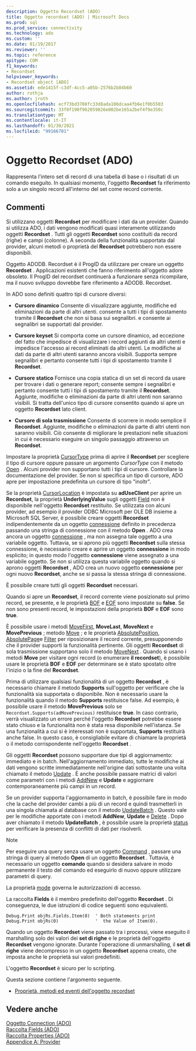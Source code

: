 ```yaml
---
description: Oggetto Recordset (ADO)
title: Oggetto recordset (ADO) | Microsoft Docs
ms.prod: sql
ms.prod_service: connectivity
ms.technology: ado
ms.custom: ''
ms.date: 01/19/2017
ms.reviewer: ''
ms.topic: reference
apitype: COM
f1_keywords:
- Recordset
helpviewer_keywords:
- Recordset object [ADO]
ms.assetid: ede1415f-c3df-4cc5-a05b-2576b2b84b60
author: rothja
ms.author: jroth
ms.openlocfilehash: ecf73bd3708fc33d8ada106dcaa4fb6e1f0b5503
ms.sourcegitcommit: 33f0f190f962059826e002be165a2bef4f9e350c
ms.translationtype: MT
ms.contentlocale: it-IT
ms.lasthandoff: 01/30/2021
ms.locfileid: "99166701"
---
```

# <a name="recordset-object-ado"></a>Oggetto Recordset (ADO)
Rappresenta l'intero set di record di una tabella di base o i risultati di un comando eseguito. In qualsiasi momento, l'oggetto **Recordset** fa riferimento solo a un singolo record all'interno del set come record corrente.  
  
## <a name="remarks"></a>Commenti  
 Si utilizzano oggetti **Recordset** per modificare i dati da un provider. Quando si utilizza ADO, i dati vengono modificati quasi interamente utilizzando oggetti **Recordset** . Tutti gli oggetti **Recordset** sono costituiti da record (righe) e campi (colonne). A seconda della funzionalità supportata dal provider, alcuni metodi o proprietà del **Recordset** potrebbero non essere disponibili.  
  
 Oggetto ADODB. Recordset è il ProgID da utilizzare per creare un oggetto **Recordset** . Applicazioni esistenti che fanno riferimento all'oggetto adore obsoleto. Il ProgID del recordset continuerà a funzionare senza ricompilare, ma il nuovo sviluppo dovrebbe fare riferimento a ADODB. Recordset.  
  
 In ADO sono definiti quattro tipi di cursore diversi:  
  
-   **Cursore dinamico** Consente di visualizzare aggiunte, modifiche ed eliminazioni da parte di altri utenti. consente a tutti i tipi di spostamento tramite il **Recordset** che non si basa sui segnalibri. e consente ai segnalibri se supportati dal provider.  
  
-   **Cursore keyset** Si comporta come un cursore dinamico, ad eccezione del fatto che impedisce di visualizzare i record aggiunti da altri utenti e impedisce l'accesso ai record eliminati da altri utenti. Le modifiche ai dati da parte di altri utenti saranno ancora visibili. Supporta sempre segnalibri e pertanto consente tutti i tipi di spostamento tramite il **Recordset**.  
  
-   **Cursore statico** Fornisce una copia statica di un set di record da usare per trovare i dati o generare report; consente sempre i segnalibri e pertanto consente tutti i tipi di spostamento tramite il **Recordset**. Aggiunte, modifiche o eliminazioni da parte di altri utenti non saranno visibili. Si tratta dell'unico tipo di cursore consentito quando si apre un oggetto **Recordset** lato client.  
  
-   **Cursore di sola trasmissione** Consente di scorrere in modo semplice il **Recordset**. Aggiunte, modifiche o eliminazioni da parte di altri utenti non saranno visibili. Ciò consente di migliorare le prestazioni nelle situazioni in cui è necessario eseguire un singolo passaggio attraverso un **Recordset**.  
  
 Impostare la proprietà [CursorType](./cursortype-property-ado.md) prima di aprire il **Recordset** per scegliere il tipo di cursore oppure passare un argomento *CursorType* con il metodo [Open](./open-method-ado-recordset.md) . Alcuni provider non supportano tutti i tipi di cursore. Controllare la documentazione del provider. Se non si specifica un tipo di cursore, ADO apre per impostazione predefinita un cursore di tipo "inoltr".  
  
 Se la proprietà [CursorLocation](./cursorlocation-property-ado.md) è impostata su **adUseClient** per aprire un **Recordset**, la proprietà **UnderlyingValue** sugli oggetti [Field](./field-object.md) non è disponibile nell'oggetto **Recordset** restituito. Se utilizzata con alcuni provider, ad esempio il provider ODBC Microsoft per OLE DB insieme a Microsoft SQL Server, è possibile creare oggetti **Recordset** indipendentemente da un oggetto [connessione](./connection-object-ado.md) definito in precedenza passando una stringa di connessione con il metodo **Open** . ADO crea ancora un oggetto [connessione](./connection-object-ado.md) , ma non assegna tale oggetto a una variabile oggetto. Tuttavia, se si aprono più oggetti **Recordset** sulla stessa connessione, è necessario creare e aprire un oggetto **connessione** in modo esplicito; in questo modo l'oggetto **connessione** viene assegnato a una variabile oggetto. Se non si utilizza questa variabile oggetto quando si aprono oggetti **Recordset** , ADO crea un nuovo oggetto **connessione** per ogni nuovo **Recordset**, anche se si passa la stessa stringa di connessione.  
  
 È possibile creare tutti gli oggetti **Recordset** necessari.  
  
 Quando si apre un **Recordset**, il record corrente viene posizionato sul primo record, se presente, e le proprietà [BOF](./bof-eof-properties-ado.md) e [EOF](./bof-eof-properties-ado.md) sono impostate su **false**. Se non sono presenti record, le impostazioni della proprietà **BOF** e **EOF** sono **true**.  
  
 È possibile usare i metodi [MoveFirst](./movefirst-movelast-movenext-and-moveprevious-methods-ado.md), **MoveLast**, **MoveNext** e **MovePrevious** ; metodo [Move](./move-method-ado.md) ; e le proprietà [AbsolutePosition](./absoluteposition-property-ado.md), [AbsolutePage](./absolutepage-property-ado.md)e [Filter](./filter-property.md) per riposizionare il record corrente, presupponendo che il provider supporti la funzionalità pertinente. Gli oggetti **Recordset** di sola trasmissione supportano solo il metodo [MoveNext](./movefirst-movelast-movenext-and-moveprevious-methods-ado.md) . Quando si usano i metodi **Move** per visitare ogni record (o enumerare **il recordset**), è possibile usare le proprietà **BOF** e **EOF** per determinare se è stato spostato oltre l'inizio o la fine del **Recordset**.  
  
 Prima di utilizzare qualsiasi funzionalità di un oggetto **Recordset** , è necessario chiamare il metodo **Supports** sull'oggetto per verificare che la funzionalità sia supportata o disponibile. Non è necessario usare la funzionalità quando il metodo **Supports** restituisce false. Ad esempio, è possibile usare il metodo **MovePrevious** solo se `Recordset.Supports(adMovePrevious)` restituisce **true**. In caso contrario, verrà visualizzato un errore perché l'oggetto **Recordset** potrebbe essere stato chiuso e la funzionalità non è stata resa disponibile nell'istanza. Se una funzionalità a cui si è interessati non è supportata, **Supports** restituirà anche false. In questo caso, è consigliabile evitare di chiamare la proprietà o il metodo corrispondente nell'oggetto **Recordset** .  
  
 Gli oggetti **Recordset** possono supportare due tipi di aggiornamento: immediato e in batch. Nell'aggiornamento immediato, tutte le modifiche ai dati vengono scritte immediatamente nell'origine dati sottostante una volta chiamato il metodo [Update](./update-method.md) . È anche possibile passare matrici di valori come parametri con i metodi [AddNew](./addnew-method-ado.md) e **Update** e aggiornare contemporaneamente più campi in un record.  
  
 Se un provider supporta l'aggiornamento in batch, è possibile fare in modo che la cache del provider cambi a più di un record e quindi trasmetterli in una singola chiamata al database con il metodo [UpdateBatch](./updatebatch-method.md) . Questo vale per le modifiche apportate con i metodi **AddNew**, **Update** e [Delete](./delete-method-ado-recordset.md) . Dopo aver chiamato il metodo **UpdateBatch** , è possibile usare la proprietà [status](./status-property-ado-recordset.md) per verificare la presenza di conflitti di dati per risolverli.  
  
> [!NOTE]
>  Per eseguire una query senza usare un oggetto [Command](./command-object-ado.md) , passare una stringa di query al metodo **Open** di un oggetto **Recordset** . Tuttavia, è necessario un oggetto **comando** quando si desidera salvare in modo permanente il testo del comando ed eseguirlo di nuovo oppure utilizzare parametri di query.  
  
 La proprietà [mode](./mode-property-ado.md) governa le autorizzazioni di accesso.  
  
 La raccolta **Fields** è il membro predefinito dell'oggetto **Recordset** . Di conseguenza, le due istruzioni di codice seguenti sono equivalenti.  
  
```  
Debug.Print objRs.Fields.Item(0)  ' Both statements print   
Debug.Print objRs(0)              '  the Value of Item(0).  
```  
  
 Quando un oggetto **Recordset** viene passato tra i processi, viene eseguito il marshalling solo dei valori dei **set di righe** e le proprietà dell'oggetto **Recordset** vengono ignorate. Durante l'operazione di unmarshalling, il **set di righe** viene decompresso in un oggetto **Recordset** appena creato, che imposta anche le proprietà sui valori predefiniti.  
  
 L'oggetto **Recordset** è sicuro per lo scripting.  
  
 Questa sezione contiene l'argomento seguente.  
  
-   [Proprietà, metodi ed eventi dell'oggetto recordset](./recordset-object-properties-methods-and-events.md)  
  
## <a name="see-also"></a>Vedere anche  
 [Oggetto Connection (ADO)](./connection-object-ado.md)   
 [Raccolta Fields (ADO)](./fields-collection-ado.md)   
 [Raccolta Properties (ADO)](./properties-collection-ado.md)   
 [Appendice A: Provider](../../guide/appendixes/appendix-a-providers.md)